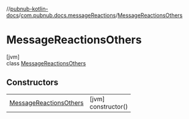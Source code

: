 //[pubnub-kotlin-docs](../../../index.md)/[com.pubnub.docs.messageReactions](../index.md)/[MessageReactionsOthers](index.md)

# MessageReactionsOthers

[jvm]\
class [MessageReactionsOthers](index.md)

## Constructors

| | |
|---|---|
| [MessageReactionsOthers](-message-reactions-others.md) | [jvm]<br>constructor() |
